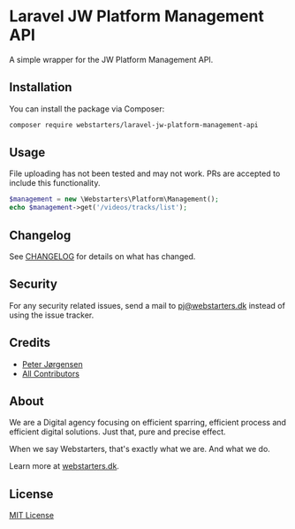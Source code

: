 # Laravel JW Platform Management API

A simple wrapper for the JW Platform Management API.

## Installation

You can install the package via Composer:

```bash
composer require webstarters/laravel-jw-platform-management-api
```

## Usage

File uploading has not been tested and may not work. PRs are accepted to include this functionality.

```php
$management = new \Webstarters\Platform\Management();
echo $management->get('/videos/tracks/list');
```

## Changelog

See [CHANGELOG](CHANGELOG.md) for details on what has changed.

## Security

For any security related issues, send a mail to [pj@webstarters.dk](mailto:pj@webstarters.dk) instead of using the issue tracker.

## Credits

- [Peter Jørgensen](https://github.com/peterchrjoergensen)
- [All Contributors](../../contributors)

## About

We are a Digital agency focusing on efficient sparring, efficient process and efficient digital solutions. Just that, pure and precise effect.

When we say Webstarters, that's exactly what we are. And what we do.

Learn more at [webstarters.dk](https://webstarters.dk).

## License

[MIT License](LICENSE)
